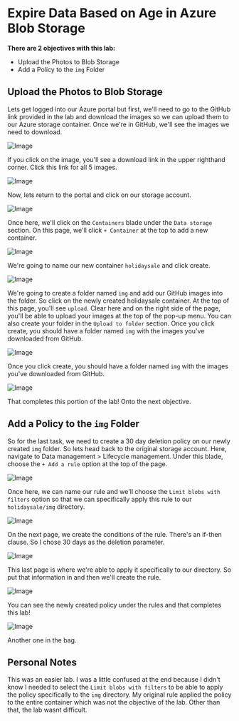 # Expire Data Based on Age in Azure Blob Storage

**There are 2 objectives with this lab:**
* Upload the Photos to Blob Storage
* Add a Policy to the `img` Folder



## Upload the Photos to Blob Storage

Lets get logged into our Azure portal but first, we'll need to go to the GitHub link provided in the lab and download the images so we can upload them to our Azure storage container. Once we're in GitHub, we'll see the images we need to download. 

![Image](AzureExpireAge1.png)

If you click on the image, you'll see a download link in the upper righthand corner. Click this link for all 5 images. 

![Image](AzureExpireAge2.png)

Now, lets return to the portal and click on our storage account.

![Image](AzureExpireAge3.png)

Once here, we'll click on the `Containers` blade under the `Data storage` section. On this page, we'll click `+ Container` at the top to add a new container. 

![Image](AzureExpireAge4.png)

We're going to name our new container `holidaysale` and click create. 

![Image](AzureExpireAge5.png)

We're going to create a folder named `img` and add our GitHub images into the folder. So click on the newly created holidaysale container. At the top of this page, you'll see `upload`. Clear here and on the right side of the page, you'll be able to upload your images at the top of the pop-up menu. You can also create your folder in the `Upload to folder` section. Once you click create, you should have a folder named `img` with the images you've downloaded from GitHub.

![Image](AzureExpireAge6.png)

Once you click create, you should have a folder named `img` with the images you've downloaded from GitHub.

![Image](AzureExpireAge7.png)

That completes this portion of the lab! Onto the next objective.


## Add a Policy to the `img` Folder

So for the last task, we need to create a 30 day deletion policy on our newly created `img` folder. So lets head back to the original storage account. Here, navigate to Data management > Lifecycle management. Under this blade, choose the `+ Add a rule` option at the top of the page. 

![Image](AzureExpireAge8.png)

Once here, we can name our rule and we'll choose the `Limit blobs with filters` option so that we can specifically apply this rule to our `holidaysale/img` directory. 

![Image](AzureExpireAge9.png)

On the next page, we create the conditions of the rule. There's an if-then clause. So I chose 30 days as the deletion parameter. 

![Image](AzureExpireAge10.png)

This last page is where we're able to apply it specifically to our directory. So put that information in and then we'll create the rule. 

![Image](AzureExpireAge11.png)

You can see the newly created policy under the rules and that completes this lab!

![Image](AzureExpireAge12.png)

Another one in the bag. 


## Personal Notes

This was an easier lab. I was a little confused at the end because I didn't know I needed to select the `Limit blobs with filters` to be able to apply the policy specifically to the `img` directory. My original rule applied the policy to the entire container which was not the objective of the lab. Other than that, the lab wasnt difficult. 
